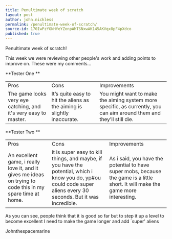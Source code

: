 ```yaml
---
title: Penultimate week of scratch
layout: post
author: john.nickless
permalink: /penultimate-week-of-scratch/
source-id: 170IwPzYGNHfeYZonpAhTSNxwAK145AKVqx8pF4pXdco
published: true
---
```

Penultimate week of scratch!

This week we were reviewing other people's work and adding points to improve on. These were my comments…

**Tester One **

<table>
  <tr>
    <td>Pros</td>
    <td>Cons</td>
    <td>Improvements</td>
  </tr>
  <tr>
    <td>The game looks very eye catching, and it's very easy to master.</td>
    <td>It’s quite easy to hit the aliens as the aiming is slightly inaccurate.</td>
    <td>You might want to make the aiming system more specific, as currently, you can aim around them and they’ll still die.</td>
  </tr>
</table>


**Tester Two **

<table>
  <tr>
    <td>Pros</td>
    <td>Cons</td>
    <td>Improvements</td>
  </tr>
  <tr>
    <td>An excellent game, i really love it, and it gives me ideas on trying to code this in my spare time at home.</td>
    <td>it is super easy to kill things, and maybe, if you have the potential, which i know you do, yp#ou could code super aliens every 30 seconds. But it was incredible.</td>
    <td>As i said, you have the potential to have super mobs, because the game is a little short. It will make the game more interesting.</td>
  </tr>
</table>


As you can see, people think that it is good so far but to step it up a level to become excellent I need to make the game longer and add `super' aliens

Johnthespacemarine


